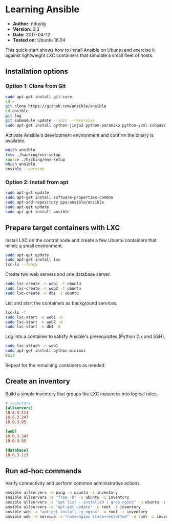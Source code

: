 # Learning Ansible

- **Author:** nduytg
- **Version:** 0.3
- **Date:** 2017-04-12
- **Tested on:** Ubuntu 16.04

This quick-start shows how to install Ansible on Ubuntu and exercise it against
lightweight LXC containers that simulate a small fleet of hosts.

## Installation options

### Option 1: Clone from Git

```bash
sudo apt-get install git-core
cd ~
git clone https://github.com/ansible/ansible
cd ansible
git log
git submodule update --init --recursive
sudo apt-get install python-jinja2 python-paramiko python-yaml sshpass
```

Activate Ansible's development environment and confirm the binary is available.

```bash
which ansible
less ./hacking/env-setup
source ./hacking/env-setup
which ansible
ansible --version
```

### Option 2: Install from apt

```bash
sudo apt-get update
sudo apt-get install software-properties-common
sudo apt-add-repository ppa:ansible/ansible
sudo apt-get update
sudo apt-get install ansible
```

## Prepare target containers with LXC

Install LXC on the control node and create a few Ubuntu containers that mimic a
small environment.

```bash
sudo apt-get update
sudo apt-get install lxc
lxc-ls --fancy
```

Create two web servers and one database server.

```bash
sudo lxc-create -n web1 -t ubuntu
sudo lxc-create -n web2 -t ubuntu
sudo lxc-create -n db1 -t ubuntu
```

List and start the containers as background services.

```bash
lxc-ls -f
sudo lxc-start -n web1 -d
sudo lxc-start -n web2 -d
sudo lxc-start -n db1 -d
```

Log into a container to satisfy Ansible's prerequisites (Python 2.x and SSH).

```bash
sudo lxc-attach -n web1
sudo apt-get install python-minimal
exit
```

Repeat for the remaining containers as needed.

## Create an inventory

Build a simple inventory that groups the LXC instances into logical roles.

```ini
# inventory
[allservers]
10.0.3.113
10.0.3.247
10.0.3.95

[web]
10.0.3.247
10.0.3.95

[database]
10.0.3.113
```

## Run ad-hoc commands

Verify connectivity and perform common administrative actions.

```bash
ansible allservers -m ping -u ubuntu -i inventory
ansible allservers -a "free -h" -u ubuntu -i inventory
ansible allservers -a "apt list --installed | grep nginx" -u ubuntu -i inventory
ansible allservers -a "apt-get update" -u root -i inventory
ansible web -a "apt-get install -y nginx" -u root -i inventory
ansible web -m service -a "name=nginx state=restarted" -u root -i inventory
```
